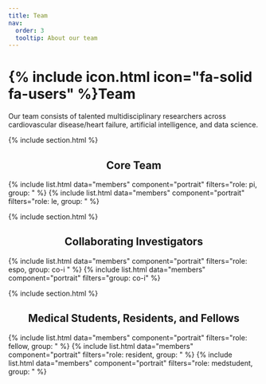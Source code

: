 ```yaml
---
title: Team
nav:
  order: 3
  tooltip: About our team
---
```


# {% include icon.html icon="fa-solid fa-users" %}Team

Our team consists of talented multidisciplinary researchers across cardiovascular disease/heart failure, artificial intelligence, and data science. 

{% include section.html %}


<h2 style="text-align: center;">Core Team</h2>

{% include list.html data="members" component="portrait" filters="role: pi, group: " %}
{% include list.html data="members" component="portrait" filters="role: le, group: " %}

{% include section.html %}

<h2 style="text-align: center;">Collaborating Investigators</h2>

{% include list.html data="members" component="portrait" filters="role: espo, group: co-i " %}
{% include list.html data="members" component="portrait" filters="group: co-i" %}
<!-- {% include list.html data="members" component="portrait" filters="role: ^(?!pi$), group: " %} -->

{% include section.html %}

<h2 style="text-align: center;">Medical Students, Residents, and Fellows</h2>

{% include list.html data="members" component="portrait" filters="role: fellow, group: " %}
{% include list.html data="members" component="portrait" filters="role: resident, group: " %}
{% include list.html data="members" component="portrait" filters="role: medstudent, group: " %}

